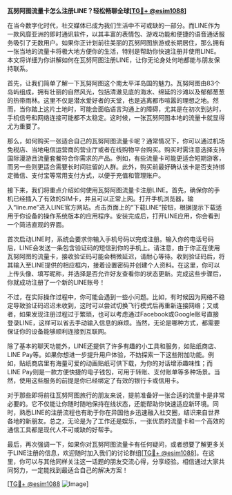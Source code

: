 **瓦努阿图流量卡怎么注册LINE？轻松畅聊全球[[TG💪+ @esim1088](https://t.me/s/esim1088)]**

在当今数字化时代，社交媒体已成为我们生活中不可或缺的一部分。而LINE作为一款风靡亚洲的即时通讯软件，以其丰富的表情包、游戏功能和便捷的语音通话服务吸引了无数用户。如果你正计划前往美丽的瓦努阿图旅游或长期居住，那么拥有一张当地的流量卡将极大地方便你的生活，特别是帮助你快速注册并使用LINE。本文将详细为你讲解如何在瓦努阿图注册LINE，让你无论身处何地都能与朋友保持联系。

首先，让我们简单了解一下瓦努阿图这个南太平洋岛国的魅力。瓦努阿图由83个岛屿组成，拥有壮丽的自然风光，包括清澈见底的海水、绵延的沙滩以及郁郁葱葱的热带雨林。这里不仅是潜水爱好者的天堂，也是逃离都市喧嚣的理想之地。然而，当你踏上这片土地时，可能会面临语言沟通上的障碍，尤其是在初次到达时，手机信号和网络连接可能都不太稳定。这时候，一张瓦努阿图本地的流量卡就显得尤为重要了。

那么，如何购买一张适合自己的瓦努阿图流量卡呢？通常情况下，你可以通过机场免税店、当地电信运营商的营业厅或者在线购物平台购买。购买时需注意选择支持国际漫游且流量套餐符合你需求的产品。例如，有些流量卡可能更适合短期游客，而另一些则更适合需要长时间驻留的人群。此外，购买前最好确认该卡是否支持绑定微信、支付宝等常用支付方式，以便于充值和管理账户。

接下来，我们将重点介绍如何使用瓦努阿图流量卡注册LINE。首先，确保你的手机已经插入了有效的SIM卡，并且可以正常上网。打开手机浏览器，输入“line.me”进入LINE官方网站。点击页面上的“下载LINE”按钮，根据提示下载适用于你设备的操作系统版本的应用程序。安装完成后，打开LINE应用，你会看到一个简洁直观的界面。

首次启动LINE时，系统会要求你输入手机号码以完成注册。输入你的电话号码后，LINE会发送一条包含验证码的短信到你的手机上。请注意，由于你正在使用瓦努阿图的流量卡，接收验证码可能会稍微延迟，请耐心等待。收到验证码后，将其输入至LINE提供的相应框内，接着设置密码并创建个人资料。在这里，你可以上传头像、填写昵称，并选择是否允许好友查看你的状态更新。完成这些步骤后，你就成功注册了一个新的LINE账号！

不过，在实际操作过程中，你可能会遇到一些小问题。比如，有时候因为网络不稳定导致验证码迟迟未收到，这时可以尝试切换飞行模式后再重新连接网络；又或者，如果发现注册过程过于繁琐，也可以考虑通过Facebook或Google账号直接登录LINE，这样可以省去手动输入信息的麻烦。当然，无论是哪种方式，都需要保证你的设备能够顺利连接到互联网。

除了基本的聊天功能外，LINE还提供了许多有趣的小工具和服务，如贴纸商店、LINE Pay等。如果你想进一步提升用户体验，不妨探索一下这些附加功能。例如，贴纸商店里有海量可爱的动画贴纸可供下载，为你的对话增添趣味性；而LINE Pay则是一款方便快捷的电子钱包，可用于转账、支付账单等多种场景。当然，使用这些服务的前提是你已经绑定了有效的银行卡或信用卡。

对于那些即将前往瓦努阿图旅行的朋友来说，提前准备好一张合适的流量卡是非常必要的。它不仅能让你随时随地保持在线状态，还能帮助你快速适应新环境。同时，熟悉LINE的注册流程也有助于你在异国他乡迅速融入社交圈，结识来自世界各地的新朋友。总之，无论是为了工作还是娱乐，一张优质的流量卡和一个高效的通信工具都是现代人不可或缺的好帮手。

最后，再次强调一下，如果你对瓦努阿图流量卡有任何疑问，或者想要了解更多关于LINE注册的信息，欢迎随时加入我们的讨论群组[[TG💪+ @esim1088](https://t.me/s/esim1088)]。在这里，你可以与其他同样关注这一话题的朋友交流心得，分享经验。相信通过大家共同努力，一定能找到最适合自己的解决方案！

[[TG💪+ @esim1088](https://t.me/s/esim1088) ![Image](https://i.postimg.cc/4NQfJmqS/Snipaste-2025-05-13-00-14-12.png)]